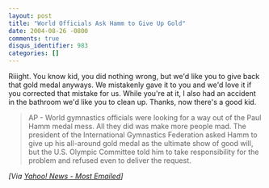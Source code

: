 ```yaml
---
layout: post
title: "World Officials Ask Hamm to Give Up Gold"
date: 2004-08-26 -0800
comments: true
disqus_identifier: 983
categories: []
---
```

Riiight. You know kid, you did nothing wrong, but we'd like you to give
back that gold medal anyways. We mistakenly gave it to you and we'd love
it if you corrected that mistake for us. While you're at it, I also had
an accident in the bathroom we'd like you to clean up. Thanks, now
there's a good kid.

> AP - World gymnastics officials were looking for a way out of the Paul
> Hamm medal mess. All they did was make more people mad. The president
> of the International Gymnastics Federation asked Hamm to give up his
> all-around gold medal as the ultimate show of good will, but the U.S.
> Olympic Committee told him to take responsibility for the problem and
> refused even to deliver the request.

*[Via [Yahoo! News - Most
Emailed](http://us.rd.yahoo.com/dailynews/rss/mostemailed/*http://story.news.yahoo.com/news?tmpl=story2&u=/ap/oly_tainted_gold)]*

